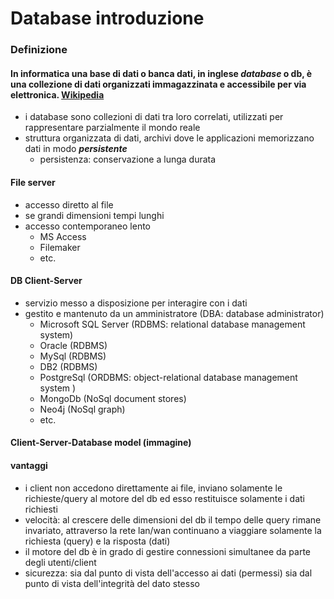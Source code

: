 # Database introduzione
### Definizione
#### In informatica una base di dati o banca dati, in inglese ***database*** o db, è una collezione di dati organizzati immagazzinata e accessibile per via elettronica. [Wikipedia](https://it.wikipedia.org/wiki/Base_di_dati)
- i database sono collezioni di dati tra loro correlati, utilizzati per rappresentare parzialmente il mondo reale
- struttura organizzata di dati, archivi dove le applicazioni memorizzano dati in modo ***persistente***
   - persistenza: conservazione a lunga durata <br>
   
#### File server
- accesso diretto al file
- se grandi dimensioni tempi lunghi
- accesso contemporaneo lento
  - MS Access
  - Filemaker
  - etc. <br>
  
#### DB Client-Server
- servizio messo a disposizione per interagire con i dati
- gestito e mantenuto da un amministratore (DBA: database administrator)
  - Microsoft SQL Server (RDBMS: relational database management system)
  - Oracle (RDBMS)
  - MySql (RDBMS)
  - DB2 (RDBMS)
  - PostgreSql (ORDBMS: object-relational database management system )
  - MongoDb (NoSql document stores)
  - Neo4j (NoSql graph)
  - etc. <br>
#### Client-Server-Database model (immagine)

#### vantaggi
- i client non accedono direttamente ai file, inviano solamente le richieste/query al motore del db ed esso restituisce solamente i dati richiesti
- velocità: al crescere delle dimensioni del db il tempo delle query rimane invariato, attraverso la rete lan/wan continuano a viaggiare solamente la richiesta (query) e la risposta (dati)
- il motore del db è in grado di gestire connessioni simultanee da parte degli utenti/client
- sicurezza: sia dal punto di vista dell'accesso ai dati (permessi) sia dal punto di vista dell'integrità del dato stesso<br>
 
















